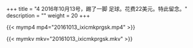 +++
title = "4     2016年10月13号，踢了一脚 足球。花费22美元。特此留念。"
description = ""
weight = 20
+++

{{< mymp4 mp4="20161013_ixicmkprgsk.mp4" >}}

{{< mymkv mkv="20161013_ixicmkprgsk.mkv" >}}

